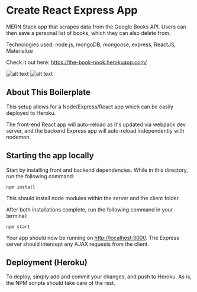 # Create React Express App

MERN Stack app that scrapes data from the Google Books API. Users can then save a personal list of books, which they can also delete from. 

Technologies used: node.js, mongoDB, mongoose, express, ReactJS, Materialize

Check it out here: https://the-book-nook.herokuapp.com/

![alt text](https://raw.githubusercontent.com/sethbaldridge87/book_nook/master/book1.PNG)
![alt text](https://raw.githubusercontent.com/sethbaldridge87/book_nook/master/book2.PNG)

## About This Boilerplate

This setup allows for a Node/Express/React app which can be easily deployed to Heroku.

The front-end React app will auto-reload as it's updated via webpack dev server, and the backend Express app will auto-reload independently with nodemon.

## Starting the app locally

Start by installing front and backend dependencies. While in this directory, run the following command:

```
npm install
```

This should install node modules within the server and the client folder.

After both installations complete, run the following command in your terminal:

```
npm start
```

Your app should now be running on <http://localhost:3000>. The Express server should intercept any AJAX requests from the client.

## Deployment (Heroku)

To deploy, simply add and commit your changes, and push to Heroku. As is, the NPM scripts should take care of the rest.
